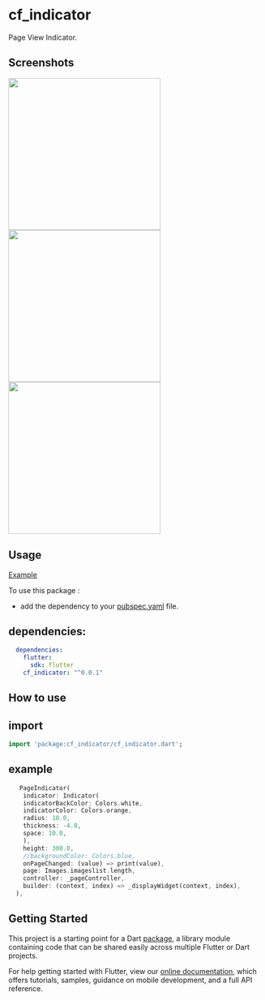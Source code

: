 # cf_indicator

 Page View Indicator.

## Screenshots

<img src="https://user-images.githubusercontent.com/37551474/115258848-06d92000-a13a-11eb-92f2-169dec4334a8.png" height="300em" /> <img src="https://user-images.githubusercontent.com/37551474/115258994-283a0c00-a13a-11eb-9365-41ca7220bfb2.png" height="300em" /> <img src="https://user-images.githubusercontent.com/37551474/115259004-296b3900-a13a-11eb-985b-af17f6d0667b.png" height="300em" /> 


## Usage

[Example](https://github.com/taylanyildiz/cf_indicator/blob/main/example/example.dart)

To use this package :

* add the dependency to your [pubspec.yaml](https://github.com/taylanyildiz/cf_indicator/blob/main/pubspec.yaml) file.

## dependencies:

```yaml
  dependencies:
    flutter:
      sdk: flutter
    cf_indicator: "^0.0.1"
```


## How to use

## import

```dart
import 'package:cf_indicator/cf_indicator.dart';
```

## example


```dart
   PageIndicator(
    indicator: Indicator(
    indicatorBackColor: Colors.white,
    indicatorColor: Colors.orange,
    radius: 10.0,
    thickness: -4.0,
    space: 10.0,
    ),
    height: 300.0,
    //backgroundColor: Colors.blue,
    onPageChanged: (value) => print(value),
    page: Images.imageslist.length,
    controller: _pageController,
    builder: (context, index) => _displayWidget(context, index),
  ),
```

## Getting Started

This project is a starting point for a Dart
[package](https://flutter.dev/developing-packages/),
a library module containing code that can be shared easily across
multiple Flutter or Dart projects.

For help getting started with Flutter, view our 
[online documentation](https://flutter.dev/docs), which offers tutorials, 
samples, guidance on mobile development, and a full API reference.
